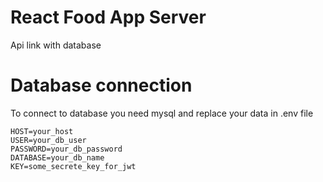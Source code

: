 # React Food App Server

Api link with database

# Database connection

To connect to database you need mysql and replace your data in .env file

```
HOST=your_host
USER=your_db_user
PASSWORD=your_db_password
DATABASE=your_db_name
KEY=some_secrete_key_for_jwt
```
